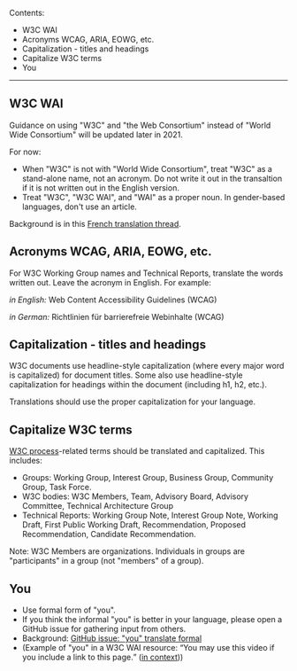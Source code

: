 Contents:
* W3C WAI
* Acronyms WCAG, ARIA, EOWG, etc.
* Capitalization - titles and headings
* Capitalize W3C terms
* You
<hr>

## W3C WAI

Guidance on using "W3C" and "the Web Consortium" instead of "World Wide Consortium" will be updated later in 2021.

For now:
* When "W3C" is not with "World Wide Consortium", treat "W3C" as a stand-alone name, not an acronym. Do not write it out in the transaltion  if it is not written out in the English version.
* Treat "W3C", "W3C WAI", and "WAI" as a proper noun. In gender-based languages, don't use an article.

Background is in this [French translation thread](https://github.com/w3c/translation-glossaries/issues/24#issuecomment-826778988).

## Acronyms WCAG, ARIA, EOWG, etc.

For W3C Working Group names and Technical Reports, translate the words written out. Leave the acronym in English. For example:

 _in English:_ Web Content Accessibility Guidelines (WCAG)

_in German:_ Richtlinien für barrierefreie Webinhalte (WCAG)

## Capitalization - titles and headings

W3C documents use headline-style capitalization (where every major word is capitalized) for document titles. Some also use headline-style capitalization for headings within the document (including h1, h2, etc.).

Translations should use the proper capitalization for your language.

## Capitalize W3C terms

[W3C process](https://www.w3.org/Consortium/Process/)-related terms should be translated and capitalized.
This includes:
* Groups: Working Group, Interest Group, Business Group, Community Group, Task Force.
* W3C bodies: W3C Members, Team, Advisory Board, Advisory Committee, Technical Architecture Group
* Technical Reports: Working Group Note, Interest Group Note, Working Draft, First Public Working Draft, Recommendation, Proposed Recommendation, Candidate Recommendation.

Note: W3C Members are organizations. Individuals in groups are "participants" in a group (not "members" of a group).

## You
* Use formal form of "you".
* If you think the informal "you" is better in your language, please open a GitHub issue for gathering input from others.
* Background: [GitHub issue: "you" translate formal](https://github.com/w3c/wai-website/issues/123)
* (Example of "you" in a W3C WAI resource: <q>You may use this video if you include a link to this page.</q> ([in context](https://www.w3.org/WAI/videos/standards-and-benefits/#permission)))
